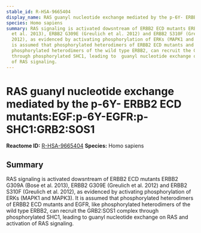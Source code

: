 ```yaml
---
stable_id: R-HSA-9665404
display_name: RAS guanyl nucleotide exchange mediated by the p-6Y- ERBB2 ECD mutants:EGF:p-6Y-EGFR:p-SHC1:GRB2:SOS1
species: Homo sapiens
summary: RAS signaling is activated dowsntream of ERBB2 ECD mutants ERBB2 G309A (Bose
  et al. 2013), ERBB2 G309E (Greulich et al. 2012) and ERBB2 S310F (Greulich et al.
  2012), as evidenced by activating phosphorylation of ERKs (MAPK1 and MAPK3). It
  is assumed that phosphorylated heterodimers of ERBB2 ECD mutants and EGFR, like
  phosphorylated heterodimers of the wild type ERBB2, can recruit the GRB2:SOS1 complex
  through phosphorylated SHC1, leading to  guanyl nucleotide exchange on RAS and activation
  of RAS signaling.
---
```


# RAS guanyl nucleotide exchange mediated by the p-6Y- ERBB2 ECD mutants:EGF:p-6Y-EGFR:p-SHC1:GRB2:SOS1
**Reactome ID:** [R-HSA-9665404](https://reactome.org/content/detail/R-HSA-9665404)
**Species:** Homo sapiens

## Summary

RAS signaling is activated dowsntream of ERBB2 ECD mutants ERBB2 G309A (Bose et al. 2013), ERBB2 G309E (Greulich et al. 2012) and ERBB2 S310F (Greulich et al. 2012), as evidenced by activating phosphorylation of ERKs (MAPK1 and MAPK3). It is assumed that phosphorylated heterodimers of ERBB2 ECD mutants and EGFR, like phosphorylated heterodimers of the wild type ERBB2, can recruit the GRB2:SOS1 complex through phosphorylated SHC1, leading to  guanyl nucleotide exchange on RAS and activation of RAS signaling.
